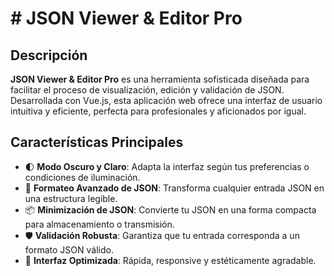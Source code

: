 # # JSON Viewer & Editor Pro

## Descripción

**JSON Viewer & Editor Pro** es una herramienta sofisticada diseñada para facilitar el proceso de visualización, edición y validación de JSON. Desarrollada con Vue.js, esta aplicación web ofrece una interfaz de usuario intuitiva y eficiente, perfecta para profesionales y aficionados por igual.

## Características Principales

- 🌓 **Modo Oscuro y Claro**: Adapta la interfaz según tus preferencias o condiciones de iluminación.
- 🧾 **Formateo Avanzado de JSON**: Transforma cualquier entrada JSON en una estructura legible.
- 📦 **Minimización de JSON**: Convierte tu JSON en una forma compacta para almacenamiento o transmisión.
- 🛡 **Validación Robusta**: Garantiza que tu entrada corresponda a un formato JSON válido.
- 🚀 **Interfaz Optimizada**: Rápida, responsive y estéticamente agradable.
